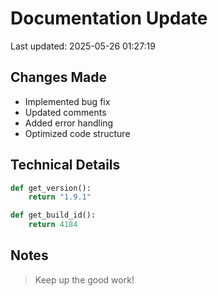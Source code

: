 # Documentation Update

Last updated: 2025-05-26 01:27:19

## Changes Made
- Implemented bug fix
- Updated comments
- Added error handling
- Optimized code structure

## Technical Details
```python
def get_version():
    return "1.9.1"

def get_build_id():
    return 4184
```

## Notes
> Keep up the good work!
